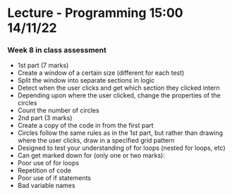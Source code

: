 # Lecture - Programming 15:00 14/11/22

### Week 8 in class assessment
- 1st part (7 marks)
 - Create a window of a certain size (different for each test)
 - Split the window into separate sections in logic
 - Detect when the user clicks and get which section they clicked intern
 - Depending upon where the user clicked, change the properties of the circles
 - Count the number of circles
- 2nd part (3 marks)
 - Create a copy of the code in from the first part
 - Circles follow the same rules as in the 1st part, but rather than drawing where the user clicks, draw in a specified grid pattern
 - Designed to test your understanding of for loops (nested for loops, etc)
- Can get marked down for (only one or two marks):
 - Poor use of for loops
 - Repetition of code
 - Poor use of if statements
 - Bad variable names